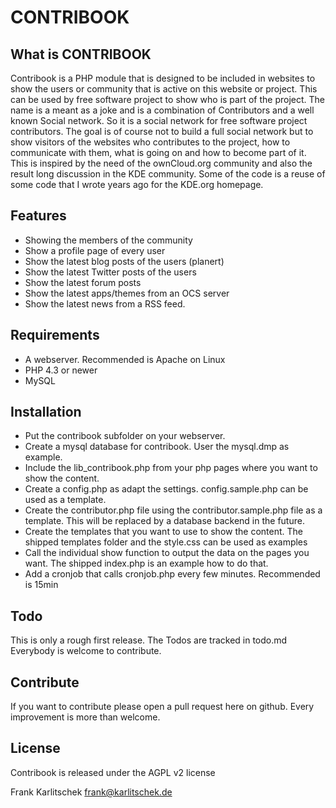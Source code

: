 # CONTRIBOOK


## What is CONTRIBOOK
Contribook is a PHP module that is designed to be included in websites to show the users or community that is active on this website or project. This can be used by free software project to show who is part of the project. The name is a meant as a joke and is a combination of Contributors and a well known Social network. So it is a social network for free software project contributors. The goal is of course not to build a full social network but to show visitors of the websites who contributes to the project, how to communicate with them,  what is going on and how to become part of it. This is inspired by the need of the ownCloud.org community and also the result long discussion in the KDE community. Some of the code is a reuse of some code that I wrote years ago for the KDE.org homepage.


## Features
* Showing the members of the community
* Show a profile page of every user
* Show the latest blog posts of the users (planert)
* Show the latest Twitter posts of the users
* Show the latest forum posts
* Show the latest apps/themes from an OCS server
* Show the latest news from a RSS feed.


## Requirements
* A webserver. Recommended is Apache on Linux
* PHP 4.3 or newer
* MySQL


## Installation
* Put the contribook subfolder on your webserver.
* Create a mysql database for contribook. User the mysql.dmp as example.
* Include the lib_contribook.php from your php pages where you want to show the content.
* Create a config.php as adapt the settings. config.sample.php can be used as a template.
* Create the contributor.php file using the contributor.sample.php file as a template. This will be replaced by a database backend in the future.
* Create the templates that you want to use to show the content. The shipped templates folder and the style.css can be used as examples
* Call the individual show function to output the data on the pages you want. The shipped index.php is an example how to do that.
* Add a cronjob that calls cronjob.php every few minutes. Recommended is 15min


## Todo
This is only a rough first release. The Todos are tracked in todo.md Everybody is welcome to contribute. 


## Contribute
If you want to contribute please open a pull request here on github. Every improvement is more than welcome.


## License
Contribook is released under the AGPL v2 license



Frank Karlitschek
frank@karlitschek.de

